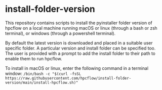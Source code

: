 # install-folder-version

This repository contains scripts to install the pyinstaller folder version of 
hpcflow on a local machine running macOS or linux (through a bash or zsh 
terminal), or windows (through a powershell terminal).

By default the latest version is downloaded and placed in a suitable user
specific folder. A particular version and install folder can be specified too.
The user is provided with a prompt to add the install folder to their path to 
enable them to run hpcflow.

To install in macOS or linux, enter the following command in a terminal window:
`/bin/bash -c "$(curl -fsSL https://raw.githubusercontent.com/hpcflow/install-folder-version/main/install-hpcflow.sh)"`
